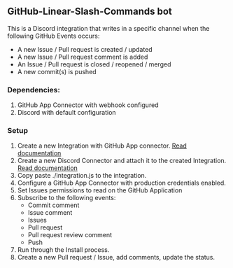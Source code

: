 ## GitHub-Linear-Slash-Commands bot

This is a Discord integration that writes in a specific channel when the following GitHub Events occurs:
- A new Issue / Pull request is created / updated
- A new Issue / Pull request comment is added
- An Issue / Pull request is closed / reopened / merged
- A new commit(s) is pushed

### Dependencies:

1. GitHub App Connector with webhook configured
2. Discord with default configuration

### Setup

1. Create a new Integration with GitHub App connector. [Read documentation](https://developer.fusebit.io/docs/githubapp)
2. Create a new Discord Connector and attach it to the created Integration. [Read documentation](https://developer.fusebit.io/docs/discord)
3. Copy paste ./integration.js to the integration.
4. Configure a GitHub App Connector with production credentials enabled.
5. Set Issues permissions to read on the GitHub Application
6. Subscribe to the following events:
    - Commit comment
    - Issue comment
    - Issues
    - Pull request
    - Pull request review comment
    - Push
7. Run through the Install process.
8. Create a new Pull request / Issue, add comments, update the status.

